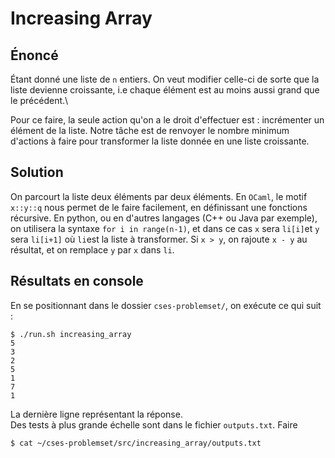 # Increasing Array
## Énoncé
Étant donné une liste de `n` entiers. 
On veut modifier celle-ci de sorte que la liste devienne croissante,
i.e chaque élément est au moins aussi grand que le précédent.\

Pour ce faire, la seule action qu'on a le droit d'effectuer est : incrémenter un élément de la liste.
Notre tâche est de renvoyer le nombre minimum d'actions à faire pour transformer la liste donnée en une liste croissante.

## Solution
On parcourt la liste deux éléments par deux éléments. En `OCaml`, le motif
`x::y::q` nous permet de le faire facilement, en définissant une fonctions récursive. 
En python, ou en d'autres langages (C++ ou Java par exemple), on utilisera la syntaxe `for i in range(n-1)`, et dans ce cas 
`x` sera `li[i]`et `y` sera `li[i+1]` où `li`est la liste à transformer. 
Si `x > y`, on rajoute `x - y` au résultat, et on remplace `y` par `x` dans `li`.

 ## Résultats en console 
 En se positionnant dans le dossier `cses-problemset/`, on exécute ce qui suit :
 ```shell script
 $ ./run.sh increasing_array
 5
 3
 2
 5
 1
 7
 1
 ```
 La dernière ligne représentant la réponse.\
 Des tests à plus grande échelle sont dans le fichier `outputs.txt`. Faire
 ```shell script
 $ cat ~/cses-problemset/src/increasing_array/outputs.txt
 ``` 